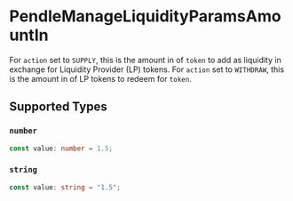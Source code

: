 # PendleManageLiquidityParamsAmountIn

For `action` set to `SUPPLY`, this is the amount in of `token` to add as liquidity in exchange for Liquidity Provider (LP) tokens. For `action` set to `WITHDRAW`, this is the amount in of LP tokens to redeem for `token`.


## Supported Types

### `number`

```typescript
const value: number = 1.5;
```

### `string`

```typescript
const value: string = "1.5";
```

